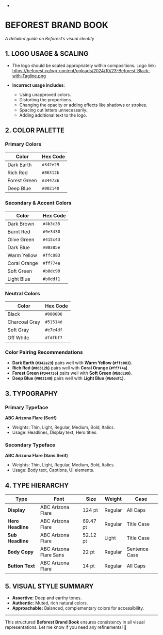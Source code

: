 -



# **BEFOREST BRAND BOOK**  
_A detailed guide on Beforest’s visual identity_

## **1. LOGO USAGE & SCALING**
- The logo should be scaled appropriately within compositions.
Logo link: https://beforest.co/wp-content/uploads/2024/10/23-Beforest-Black-with-Tagline.png


- **Incorrect usage includes**:
  - Using unapproved colors.
  - Distorting the proportions.
  - Changing the opacity or adding effects like shadows or strokes.
  - Spacing out letters unnecessarily.
  - Adding additional text to the logo.

## **2. COLOR PALETTE**
### **Primary Colors**
| Color | Hex Code |
|--------|----------|
| Dark Earth | `#342e29` |
| Rich Red | `#86312b` |
| Forest Green | `#344736` |
| Deep Blue | `#002140` |

### **Secondary & Accent Colors**
| Color | Hex Code |
|--------|----------|
| Dark Brown | `#4b3c35` |
| Burnt Red | `#9e3430` |
| Olive Green | `#415c43` |
| Dark Blue | `#00385e` |
| Warm Yellow | `#ffc083` |
| Coral Orange | `#ff774a` |
| Soft Green | `#b8dc99` |
| Light Blue | `#b0ddf1` |

### **Neutral Colors**
| Color | Hex Code |
|--------|----------|
| Black | `#000000` |
| Charcoal Gray | `#51514d` |
| Soft Gray | `#e7e4df` |
| Off White | `#fdfbf7` |

### **Color Pairing Recommendations**
- **Dark Earth (`#342e29`)** pairs well with **Warm Yellow (`#ffc083`)**.
- **Rich Red (`#86312b`)** pairs well with **Coral Orange (`#ff774a`)**.
- **Forest Green (`#344736`)** pairs well with **Soft Green (`#b8dc99`)**.
- **Deep Blue (`#002140`)** pairs well with **Light Blue (`#b0ddf1`)**.

## **3. TYPOGRAPHY**
### **Primary Typeface**
**ABC Arizona Flare (Serif)**  
- Weights: Thin, Light, Regular, Medium, Bold, Italics.  
- Usage: Headlines, Display text, Hero titles.

### **Secondary Typeface**
**ABC Arizona Flare (Sans Serif)**  
- Weights: Thin, Light, Regular, Medium, Bold, Italics.  
- Usage: Body text, Captions, UI elements.

## **4. TYPE HIERARCHY**
| Type | Font | Size | Weight | Case |
|------|------|------|--------|------|
| **Display** | ABC Arizona Flare | 124 pt | Regular | All Caps |
| **Hero Headline** | ABC Arizona Flare | 69.47 pt | Regular | Title Case |
| **Sub Headline** | ABC Arizona Flare | 52.12 pt | Light | Title Case |
| **Body Copy** | ABC Arizona Flare Sans | 22 pt | Regular | Sentence Case |
| **Button Text** | ABC Arizona Flare | 14 pt | Regular | All Caps |

## **5. VISUAL STYLE SUMMARY**
- **Assertive:** Deep and earthy tones.
- **Authentic:** Muted, rich natural colors.
- **Approachable:** Balanced, complementary colors for accessibility.

---

This structured **Beforest Brand Book** ensures consistency in all visual representations. Let me know if you need any refinements! 🚀